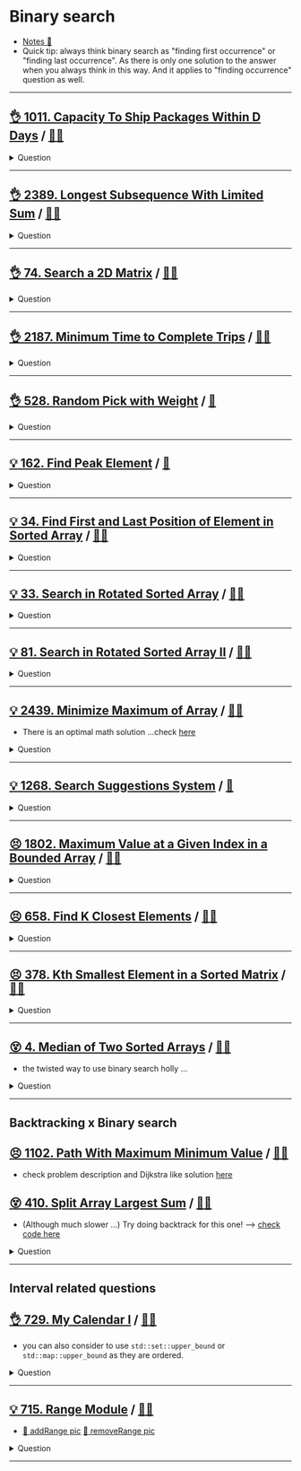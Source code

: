 # Binary search

- [Notes :notebook:](https://js-notes.vercel.app/software_engineering/ds_and_algos/binary_search)
- Quick tip: always think binary search as "finding first occurrence" or "finding last occurrence". As there is only one solution to the answer when you always think in this way. And it applies to "finding occurrence" question as well.

------------------------------------------------------------------------------

## [:ok_hand: 1011. Capacity To Ship Packages Within D Days](https://leetcode.com/problems/capacity-to-ship-packages-within-d-days) / [:man_technologist:](capacity_to_ship_packages_within_d_days.h)

<details><summary markdown="span">Question</summary>

```markdown
A conveyor belt has packages that must be shipped from one port to another
within days days.

The ith package on the conveyor belt has a weight of weights[i].

Each day, we load the ship with packages on the conveyor belt (in the order
given by weights). We may not load more weight than the maximum weight capacity
of the ship.

Return the least weight capacity of the ship that will result in all the
packages on the conveyor belt being shipped within days days.

Input: weights = [1,2,3,4,5,6,7,8,9,10], days = 5
Output: 15

Explanation: A ship capacity of 15 is the minimum to ship all the packages in 5
days like this:

1st day: 1, 2, 3, 4, 5
2nd day: 6, 7
3rd day: 8
4th day: 9
5th day: 10

Note that the cargo must be shipped in the order given, so using a ship of
capacity 14 and splitting the packages into parts like
(2, 3, 4, 5), (1, 6, 7), (8), (9), (10) is not allowed.
```

</details>

------------------------------------------------------------------------------

## [:ok_hand: 2389. Longest Subsequence With Limited Sum](https://leetcode.com/problems/longest-subsequence-with-limited-sum) / [:man_technologist:](longest_subseq_with_limited_sum.h)

<details><summary markdown="span">Question</summary>

```markdown
You are given an integer array nums of length n, and
              an integer array queries of length m.

Return an array answer of length m where
answer[i] is the maximum size of a subsequence that you can take from nums
such that the sum of its elements is less than or equal to queries[i].

A subsequence is an array that can be derived from another array by deleting
some or no elements without changing the order of the remaining elements.

Input: nums = [4,5,2,1], queries = [3,10,21]
Output: [2,3,4]

Explanation: We answer the queries as follows:
- The subsequence [2,1] has a sum less than or equal to 3.
  It can be proven that 2 is the maximum size of such a subsequence, so answer[0] = 2.
- The subsequence [4,5,1] has a sum less than or equal to 10.
  It can be proven that 3 is the maximum size of such a subsequence, so answer[1] = 3.
- The subsequence [4,5,2,1] has a sum less than or equal to 21.
  It can be proven that 4 is the maximum size of such a subsequence, so answer[2] = 4.
```

</details>

------------------------------------------------------------------------------

## [:ok_hand: 74. Search a 2D Matrix](https://leetcode.com/problems/search-a-2d-matrix/) / [:man_technologist:](search_in_2d_mat.h)

<details><summary markdown="span">Question</summary>

```markdown
Write an efficient algorithm that searches for a value target in an m x n
integer matrix matrix. This matrix has the following properties:
- Integers in each row are sorted from left to right.
- The first integer of each row is greater than the last integer of the previous row.

Input: matrix = [[1,3,5,7],[10,11,16,20],[23,30,34,60]], target = 3
Output: true
```

</details>

------------------------------------------------------------------------------

## [:ok_hand: 2187. Minimum Time to Complete Trips](https://leetcode.com/problems/minimum-time-to-complete-trips) / [:man_technologist:](min_time_to_complete_trips.h)

<details><summary markdown="span">Question</summary>

```markdown
You are given an array time where time[i] denotes the time taken by the ith bus
to complete one trip.

- Each bus can make multiple trips successively; that is, the next trip can
  start immediately after completing the current trip.
- Each bus operates independently; that is, the trips of one bus do not
  influence the trips of any other bus.

You are also given an integer totalTrips, which denotes the number of trips all
buses should make in total. Return the minimum time required for all buses to
complete at least totalTrips trips.

Input: time = [1,2,3], totalTrips = 5
Output: 3
Explanation:
- At time t = 1, the number of trips completed by each bus are [1,0,0].
  The total number of trips completed is 1 + 0 + 0 = 1.
- At time t = 2, the number of trips completed by each bus are [2,1,0].
  The total number of trips completed is 2 + 1 + 0 = 3.
- At time t = 3, the number of trips completed by each bus are [3,1,1].
  The total number of trips completed is 3 + 1 + 1 = 5.
So the minimum time needed for all buses to complete at least 5 trips is 3.
```

</details>

------------------------------------------------------------------------------

## [:ok_hand: 528. Random Pick with Weight](https://leetcode.com/problems/random-pick-with-weight) / [:snake:](random_pick_with_weight.py)

<details><summary markdown="span">Question</summary>

```markdown
You are given a 0-indexed array of positive integers w where w[i] describes the weight of the ith index.

You need to implement the function pickIndex(), which randomly picks an index in the range [0, w.length - 1] (inclusive) and returns it.

The probability of picking an index i is w[i] / sum(w).

For example, if w = [1, 3], the probability of picking index 0 is 1 / (1 + 3) = 0.25 (i.e., 25%), and the probability of picking index 1 is 3 / (1 + 3) = 0.75 (i.e., 75%).

Example 1:

- Input
  - ["Solution","pickIndex"]
  - [[[1]],[]]

- Output
  - [null,0]

- Explanation:
  - solution.pickIndex(); // return 0. The only option is to return 0 since there is only one element in w.

Example 2:

- Input
  - ["Solution","pickIndex","pickIndex","pickIndex","pickIndex","pickIndex"]
  - [[[1,3]],[],[],[],[],[]]
- Output
  - [null,1,1,1,1,0]
```

</details>

------------------------------------------------------------------------------

## [:bulb: 162. Find Peak Element](https://leetcode.com/problems/find-peak-element) / [:snake:](find_peak_element.py)

<details><summary markdown="span">Question</summary>

```markdown
A peak element is an element that is strictly greater than its neighbors.

Given a 0-indexed integer array nums, find a peak element, and return its index.

- If the array contains multiple peaks, return the index to any of the peaks.

- You may imagine that nums[-1] = nums[n] = -∞. In other words, an element is always considered to be strictly greater than a neighbor that is outside the array.

- You must write an algorithm that runs in O(log n) time.

Input: nums = [1,2,1,3,5,6,4]

- Output: 5
- Explanation: Your function can return either index number 1 where the peak element is 2, or index number 5 where the peak element is 6.

```

</details>

------------------------------------------------------------------------------

## [:bulb: 34. Find First and Last Position of Element in Sorted Array](https://leetcode.com/problems/find-first-and-last-position-of-element-in-sorted-array/) / [:man_technologist:](first_and_last_pos_of_tgt_in_arr.h)

<details><summary markdown="span">Question</summary>

```markdown
Given an array of integers nums sorted in non-decreasing order,
find the starting and ending position of a given target value.

If target is not found in the array, return [-1, -1].
You must write an algorithm with O(log n) runtime complexity.
```

</details>

------------------------------------------------------------------------------

## [:bulb: 33. Search in Rotated Sorted Array](https://leetcode.com/problems/search-in-rotated-sorted-array/) / [:man_technologist:](search_in_rotated_sorted_arr.h)

<details><summary markdown="span">Question</summary>

```markdown
integer array nums sorted in ascending order (**with distinct** values) and then
possibly rotated at an unknown pivot index k (1 <= k < nums.length)

For example, [0,1,2,4,5,6,7] might be rotated at pivot index 3
and become [4,5,6,7,0,1,2].

Given the array nums after the possible rotation and an integer target,
return the index of target if it is in nums, or -1 if it is not in nums.
```

</details>

------------------------------------------------------------------------------

## [:bulb: 81. Search in Rotated Sorted Array II](https://leetcode.com/problems/search-in-rotated-sorted-array-ii/) / [:man_technologist:](search_in_rotated_sorted_arr_ii.h)

<details><summary markdown="span">Question</summary>

```markdown
say nums is a sorted (increasing) integer array.
Before being passed to your function,
nums is rotated at an unknown pivot index k.

Given the array nums after the rotation and an integer target,
return true if target is in nums, or false if it is not in nums.

Input: nums = [2,5,6,0,0,1,2], target = 0
Output: true
```

</details>

------------------------------------------------------------------------------

## [:bulb: 2439. Minimize Maximum of Array](https://leetcode.com/problems/minimize-maximum-of-array/) / [:man_technologist:](min_of_max_of_array.h)

- There is an optimal math solution ...check [here](../math/min_of_max_of_array_math.h)

<details><summary markdown="span">Question</summary>

```markdown
You are given a 0-indexed array nums comprising of n non-negative integers.

In one operation, you must:

Choose an integer i such that 1 <= i < n and nums[i] > 0.
- Decrease nums[i] by 1.
- Increase nums[i - 1] by 1.

Return the minimum possible value of the maximum integer of nums after
performing any number of operations.

Input: nums = [3,7,1,6]
Output: 5

Explanation:
One set of optimal operations is as follows:
1. Choose i = 1, and nums becomes [4,6,1,6].
2. Choose i = 3, and nums becomes [4,6,2,5].
3. Choose i = 1, and nums becomes [5,5,2,5].
The maximum integer of nums is 5. It can be shown that the maximum number cannot
be less than 5. Therefore, we return 5.
```

</details>

------------------------------------------------------------------------------

## [:bulb: 1268. Search Suggestions System](https://leetcode.com/problems/search-suggestions-system/) / [:snake:](search_suggestions_system.py)

<details><summary markdown="span">Question</summary>

```markdown
You are given an array of strings products and a string searchWord.

Design a system that suggests at most three product names from products after each character of searchWord is typed. Suggested products should have common prefix with searchWord. If there are more than three products with a common prefix return the three lexicographically minimums products.

Return a list of lists of the suggested products after each character of searchWord is typed.


Example 1:

Input: products = ["mobile","mouse","moneypot","monitor","mousepad"], searchWord = "mouse"
Output: [["mobile","moneypot","monitor"],["mobile","moneypot","monitor"],["mouse","mousepad"],["mouse","mousepad"],["mouse","mousepad"]]
Explanation: products sorted lexicographically = ["mobile","moneypot","monitor","mouse","mousepad"].
After typing m and mo all products match and we show user ["mobile","moneypot","monitor"].
After typing mou, mous and mouse the system suggests ["mouse","mousepad"].
Example 2:

Input: products = ["havana"], searchWord = "havana"
Output: [["havana"],["havana"],["havana"],["havana"],["havana"],["havana"]]
Explanation: The only word "havana" will be always suggested while typing the search word.
```

</details>

------------------------------------------------------------------------------

## [:persevere: 1802. Maximum Value at a Given Index in a Bounded Array](m-value-at-a-given-index-in-a-bounded-array) / [:man_technologist:](m_value_at_a_given_index_in_a_bound_arr.h)

<details><summary markdown="span">Question</summary>

```markdown
You are given three positive integers: n, index, and maxSum.

You want to construct an array `nums` (0-indexed) that satisfies the following
conditions:

- nums.length == n
- nums[i] is a positive integer where 0 <= i < n.
- abs(nums[i] - nums[i+1]) <= 1 where 0 <= i < n-1.
- The sum of all the elements of nums does not exceed maxSum.
- nums[index] is maximized.

- Return nums[index] of the constructed array.

Input: n = 4, index = 2,  maxSum = 6
Output: 2
Explanation: nums = [1,2,2,1] is one array that satisfies all the conditions.

Input: n = 6, index = 1,  maxSum = 10
Output: 3
nums = [2, 3, 2, 1, 1, 1]
```

</details>

------------------------------------------------------------------------------

## [:persevere: 658. Find K Closest Elements](https://leetcode.com/problems/find-k-closest-elements/) / [:man_technologist:](find_k_closest.h)

<details><summary markdown="span">Question</summary>

```markdown
Given a sorted integer array arr, two integers k and x,
return the k closest integers to x in the array. (x might not in the array)

The result should also be sorted in ascending order.

An integer a is closer to x than an integer b if:

- |a - x| < |b - x|, or
- |a - x| == |b - x| and a < b

Input: arr = [1,2,3,4,5], k = 4, x = 3
Output: [1,2,3,4]

Input: arr = [1,2,3,4,5], k = 4, x = -1
Output: [1,2,3,4]

Input: arr = [1,1,1,10,10,10], k = 1, x = 9
Output: [10]
```

</details>

------------------------------------------------------------------------------

## [:persevere: 378. Kth Smallest Element in a Sorted Matrix](https://leetcode.com/problems/kth-smallest-element-in-a-sorted-matrix/) / [:man_technologist:](kth_small_ele_in_sorted_matrix.h)

<details><summary markdown="span">Question</summary>

```markdown
Given an n x n matrix where
- each of the rows and columns is sorted in ascending order

return the kth smallest element in the matrix.

Note that it is the kth smallest element in the sorted order
- Not the kth distinct element.

You must find a solution with a memory complexity better than O(n^2).

Input: matrix = [[1, 5,  9],
                 [10,11,13],
                 [12,13,15]], k = 8

Output: 13
Explanation: The elements in the matrix are [1,5,9,10,11,12,13,13,15],
             and the 8th smallest number is 13
```

</details>

------------------------------------------------------------------------------

## [:dizzy_face: 4. Median of Two Sorted Arrays](https://leetcode.com/problems/median-of-two-sorted-arrays/) / [:man_technologist:](median_of_2_sorted_arrays.h)

- the twisted way to use binary search holly ...

<details><summary markdown="span">Question</summary>

```markdown
Given two sorted arrays nums1 and nums2 of size m and n respectively,
return the median of the two sorted arrays.

The overall run time complexity should be O(log (m+n)).


Input: nums1 = [1,3], nums2 = [2]
Output: 2.00000
Explanation: merged array = [1,2,3] and median is 2.

Input: nums1 = [1,2], nums2 = [3,4]
Output: 2.50000
Explanation: merged array = [1,2,3,4] and median is (2 + 3) / 2 = 2.5.
```

</details>

------------------------------------------------------------------------------

## Backtracking x Binary search

## [:persevere: 1102. Path With Maximum Minimum Value](https://leetcode.com/problems/path-with-maximum-minimum-value) / [:man_technologist:](path_with_maximum_min_value_dfs_bs.h)

- check problem description and Dijkstra like solution [here](../graph/graph_sssp/README.md#💡-1102-path-with-maximum-minimum-value-🎯)

## [:dizzy_face: 410. Split Array Largest Sum](https://leetcode.com/problems/split-array-largest-sum/) / [:man_technologist:](split_arr_largest_sum_bs.h)

- (Although much slower ...) Try doing backtrack for this one! --> [check code here](../backtracking/split_arr_largest_sum_bt.h)

<details><summary markdown="span">Question</summary>

```markdown
Given an array nums which consists of non-negative integers and an integer m,
you can split the array into m non-empty continuous subarrays.

Write an algorithm to **minimize** the **largest sum among these m subarrays**.

Input: nums = [7,2,5,10,8], m = 2
Output: 18
- The best way is to split it into [7,2,5] and [10,8],
- where the largest sum among the two subarrays is only 18.
```

</details>

------------------------------------------------------------------------------

## Interval related questions

## [:ok_hand: 729. My Calendar I](https://leetcode.com/problems/my-calendar-i/) / [:man_technologist:](my_calendar_i.h)

- you can also consider to use `std::set::upper_bound` or `std::map::upper_bound` as they are ordered.

<details><summary markdown="span">Question</summary>

```markdown
You are implementing a program to use as your calendar.
We can add a new event if adding the event will not cause a double booking.

A double booking happens when two events have some non-empty intersection

- The event can be represented as a pair of integers start and end
  that represents a booking on the half-open interval [start, end)
- the range of real numbers x such that start <= x < end.

Input
["MyCalendar", "book", "book", "book"]
[[], [10, 20], [15, 25], [20, 30]]

Output
[null, true, false, true]
```

</details>

------------------------------------------------------------------------------

## [:bulb: 715. Range Module](https://leetcode.com/problems/range-module/) / [:man_technologist:](range_module.h)

- [:notebook: addRange pic](../../srcs/715.addRange.png) [:notebook: removeRange pic](../../srcs/715.removeRange.png)

<details><summary markdown="span">Question</summary>
- Similar question: [759. Employee Free Time](https://leetcode.com/problems/employee-free-time/), can use the same method. But have a faster solution in / [:man_technologist:](../greedy/employee_free_time.h)

```markdown
A Range Module is a module that tracks ranges of numbers.
Design a data structure to track the ranges represented as half-open intervals and query about them.

A half-open interval [left, right) denotes all the real numbers x where left <= x < right.

Implement the RangeModule class:

- RangeModule() Initializes the object of the data structure.
- void addRange(int left, int right)
    - Adds the half-open interval [left, right), tracking every real number in that interval.
- void removeRange(int left, int right)
    - Stops tracking every real number currently being tracked in the half-open interval [left, right).
- boolean queryRange(int left, int right)
    - Returns true if every real number in the interval [left, right) is currently being tracked, and false otherwise.
- INPUT:
    - ["addRange", "removeRange", "queryRange", "queryRange", "queryRange"]
    - [ [10, 20],    [14, 16],      [10, 14],      [13, 15],    [16, 17]]
- OUTPUT:
    - null, null, null, true, false, true]
- (final ranges: [10 14)[16, 20])
```

</details>

------------------------------------------------------------------------------

